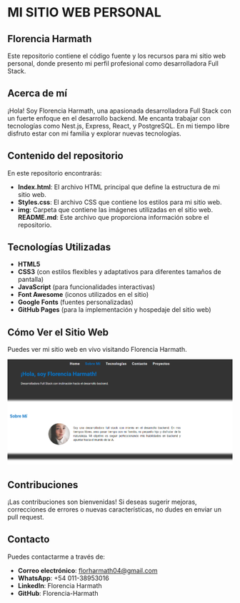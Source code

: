 # MI SITIO WEB PERSONAL
## Florencia Harmath

Este repositorio contiene el código fuente y los recursos para mi sitio web personal, donde presento mi perfil profesional como desarrolladora Full Stack.

## Acerca de mí
¡Hola! Soy Florencia Harmath, una apasionada desarrolladora Full Stack con un fuerte enfoque en el desarrollo backend. Me encanta trabajar con tecnologías como Nest.js, Express, React, y PostgreSQL. En mi tiempo libre disfruto estar con mi familia y explorar nuevas tecnologías.

## Contenido del repositorio
En este repositorio encontrarás:
- **Index.html**: El archivo HTML principal que define la estructura de mi sitio web.
- **Styles.css**: El archivo CSS que contiene los estilos para mi sitio web.
- **img**: Carpeta que contiene las imágenes utilizadas en el sitio web.
**README.md**: Este archivo que proporciona información sobre el repositorio. 

## Tecnologías Utilizadas
- **HTML5**
- **CSS3** (con estilos flexibles y adaptativos para diferentes tamaños de pantalla)
- **JavaScript** (para funcionalidades interactivas)
- **Font Awesome** (iconos utilizados en el sitio)
- **Google Fonts** (fuentes personalizadas)
- **GitHub Pages** (para la implementación y hospedaje del sitio web)


## Cómo Ver el Sitio Web
Puedes ver mi sitio web en vivo visitando Florencia Harmath.

![Registro de Usuario](./img/Captura%20de%20pantalla%202024-06-21%20195030.png)

## Contribuciones
¡Las contribuciones son bienvenidas! Si deseas sugerir mejoras, correcciones de errores o nuevas características, no dudes en enviar un pull request.

## Contacto
Puedes contactarme a través de:

- **Correo electrónico**: florharmath04@gmail.com
- **WhatsApp**: +54 011-38953016
- **LinkedIn**: Florencia Harmath
- **GitHub**: Florencia-Harmath